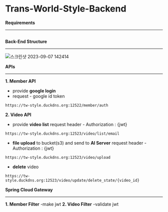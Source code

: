 # Trans-World-Style-Backend

**Requirements**
*******
```

```

**Back-End Structure**
*******
![스크린샷 2023-09-07 142414](https://github.com/Trans-World-Style/Trans-World-Style-Backend/assets/124111142/4cd7dc74-8573-4c53-93ad-b3bfcab1e959)

**APIs**
*******

**1. Member API**
* provide **google login**
* request - google id token
```
https://tw-style.duckdns.org:12522/member/auth
```

**2. Video API**
* provide **video list**
request header - Authorization : {jwt}
```
https://tw-style.duckdns.org:12523/video/list/email
```
* **file upload** to bucket(s3) and send to **AI Server**
request header - Authorization : {jwt}
```
https://tw-style.duckdns.org:12523/video/upload
```
* **delete** video
```
https://tw-style.duckdns.org:12523/video/update/delete_state/{video_id}
```

**Spring Cloud Gateway**
*******
**1. Member Filter**
-make jwt
**2. Video Filter**
-validate jwt




